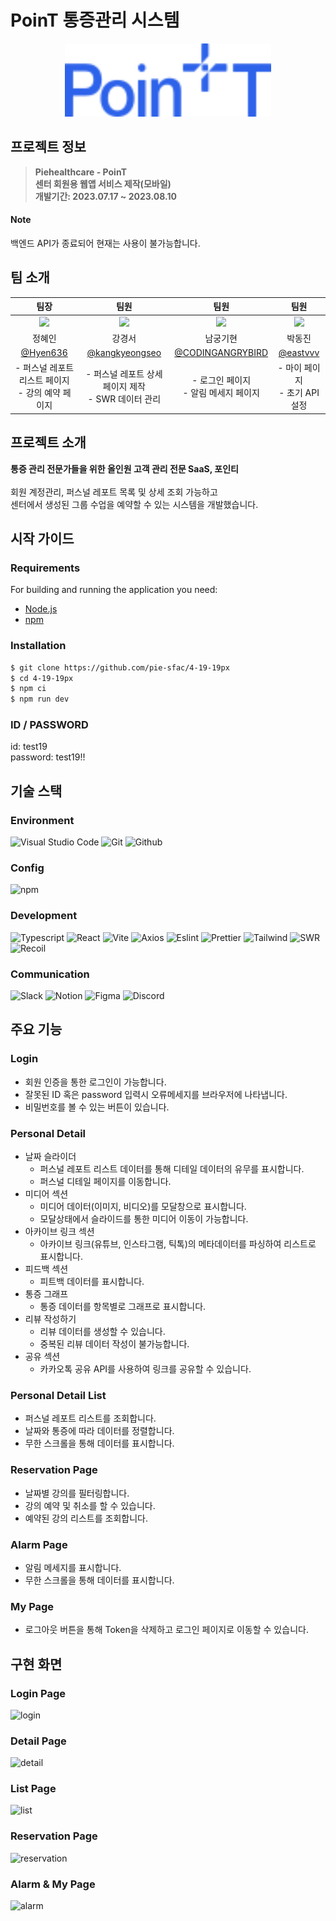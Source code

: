 # PoinT 통증관리 시스템

<div align="center">
<img width="330" alt="image" src="src/assets/images/Logo.svg">
</div>

## 프로젝트 정보

> **Piehealthcare - PoinT**
<br/>**센터 회원용 웹앱 서비스 제작(모바일)** 
<br/>**개발기간: 2023.07.17 ~ 2023.08.10**

#### Note
백엔드 API가 종료되어 현재는 사용이 불가능합니다.

## 팀 소개

|팀장|팀원|팀원|팀원|
|:---:|:---:|:---:|:---:|
|<img width="160px" src="https://avatars.githubusercontent.com/u/94895962?v=4" />|<img width="160px" src="https://avatars.githubusercontent.com/u/45960361?v=4">|<img width="160px" src="https://avatars.githubusercontent.com/u/133086881?s=400&v=4">|<img width="160px" src="https://avatars.githubusercontent.com/u/137749126?v=4">|
|정혜인|강경서|남궁기현|박동진|
|[@Hyen636](https://github.com/Hyen636)|[@kangkyeongseo](https://github.com/kangkyeongseo)|[@CODINGANGRYBIRD](https://github.com/CODINGANGRYBIRD)|[@eastvvv](https://github.com/eastvvv)|
|- 퍼스널 레포트 리스트 페이지 <br/> - 강의 예약 페이지|- 퍼스널 레포트 상세 페이지 제작 <br/> - SWR 데이터 관리|- 로그인 페이지 <br/> - 알림 메세지 페이지|- 마이 페이지 <br/> - 초기 API 설정|

## 프로젝트 소개
**통증 관리 전문가들을 위한 올인원 고객 관리 전문 SaaS, 포인티**
</br>
</br>
회원 계정관리, 퍼스널 레포트 목록 및 상세 조회 가능하고 
</br>
센터에서 생성된 그룹 수업을 예약할 수 있는 시스템을 개발했습니다.

## 시작 가이드

### Requirements

For building and running the application you need:

- [Node.js](https://nodejs.org/ko/download)
- [npm](https://www.npmjs.com/package/package)

### Installation

``` bash
$ git clone https://github.com/pie-sfac/4-19-19px
$ cd 4-19-19px
$ npm ci
$ npm run dev
```

### ID / PASSWORD
id: test19</br>
password: test19!!

## 기술 스택

### Environment

![Visual Studio Code](https://img.shields.io/badge/Visual%20Studio%20Code-007ACC?style=for-the-badge&logo=Visual%20Studio%20Code&logoColor=white)
![Git](https://img.shields.io/badge/Git-F05032?style=for-the-badge&logo=Git&logoColor=white)
![Github](https://img.shields.io/badge/GitHub-181717?style=for-the-badge&logo=GitHub&logoColor=white)

### Config

![npm](https://img.shields.io/badge/npm-CB3837?style=for-the-badge&logo=npm&logoColor=white) 

### Development

![Typescript](https://img.shields.io/badge/Typescript-3178C6?style=for-the-badge&logo=typescript&logoColor=white)
![React](https://img.shields.io/badge/React-20232A?style=for-the-badge&logo=react&logoColor=61DAFB)
![Vite](https://img.shields.io/badge/Vite-646CFF?style=for-the-badge&logo=vite&logoColor=white)
![Axios](https://img.shields.io/badge/axios-5A29E4.svg?&style=for-the-badge&logo=axios&logoColor=white)
![Eslint](https://img.shields.io/badge/eslint-4B32C3.svg?&style=for-the-badge&logo=eslint&logoColor=white)
![Prettier](https://img.shields.io/badge/prettier-DF0067.svg?&style=for-the-badge&logo=prettier&logoColor=white)
![Tailwind](https://img.shields.io/badge/Tailwind-06B6D4.svg?&style=for-the-badge&logo=tailwindcss&logoColor=white)
![SWR](https://img.shields.io/badge/SWR-EEEEEE.svg?&style=for-the-badge&logo=&logoColor=white)
![Recoil](https://img.shields.io/badge/Recoil-3578E5.svg?&style=for-the-badge&logo=recoil&logoColor=white)
### Communication

![Slack](https://img.shields.io/badge/Slack-4A154B?style=for-the-badge&logo=Slack&logoColor=white)
![Notion](https://img.shields.io/badge/Notion-000000?style=for-the-badge&logo=Notion&logoColor=white)
![Figma](https://img.shields.io/badge/Figma-F24E1E?style=for-the-badge&logo=Figma&logoColor=white)
![Discord](https://img.shields.io/badge/Discord-5865F2?style=for-the-badge&logo=Discord&logoColor=white)

## 주요 기능

### Login
- 회원 인증을 통한 로그인이 가능합니다.
- 잘못된 ID 혹은 password 입력시 오류메세지를 브라우저에 나타냅니다.
- 비밀번호를 볼 수 있는 버튼이 있습니다.

### Personal Detail
- 날짜 슬라이더
    - 퍼스널 레포트 리스트 데이터를 통해 디테일 데이터의 유무를 표시합니다.
    - 퍼스널 디테일 페이지를 이동합니다.
- 미디어 섹션
    - 미디어 데이터(이미지, 비디오)를 모달창으로 표시합니다.
    - 모달상태에서 슬라이드를 통한 미디어 이동이 가능합니다.
- 아카이브 링크 섹션
    - 아카이브 링크(유튜브, 인스타그램, 틱톡)의 메타데이터를 파싱하여 리스트로 표시합니다.
- 피드백 섹션
    - 피트백 데이터를 표시합니다.
- 통증 그래프
    - 통증 데이터를 항목별로 그래프로 표시합니다.
- 리뷰 작성하기
    - 리뷰 데이터를 생성할 수 있습니다.
    - 중복된 리뷰 데이터 작성이 불가능합니다.
- 공유 섹션
    - 카카오톡 공유 API를 사용하여 링크를 공유할 수 있습니다.

### Personal Detail List
- 퍼스널 레포트 리스트를 조회합니다.
- 날짜와 통증에 따라 데이터를 정렬합니다.
- 무한 스크롤을 통해 데이터를 표시합니다.

### Reservation Page
- 날짜별 강의를 필터링합니다.
- 강의 예약 및 취소를 할 수 있습니다. 
- 예약된 강의 리스트를 조회합니다.

### Alarm Page
- 알림 메세지를 표시합니다.
- 무한 스크롤을 통해 데이터를 표시합니다.

### My Page
- 로그아웃 버튼을 통해 Token을 삭제하고 로그인 페이지로 이동할 수 있습니다.

## 구현 화면
### Login Page
![login](https://user-images.githubusercontent.com/45960361/262874437-f798d007-a2aa-47b2-ab6f-201e9d4f8684.gif)
### Detail Page
![detail](https://user-images.githubusercontent.com/45960361/262874704-d6125fea-3640-4ec2-9efa-f23a5fde82fe.gif)
### List Page
![list](https://user-images.githubusercontent.com/45960361/262874800-df0ca683-dee6-4a71-8769-6a7c3350db3f.gif)
### Reservation Page
![reservation](https://user-images.githubusercontent.com/45960361/262874912-2e245b14-283c-4a18-983c-7db6fbe01266.gif)
### Alarm & My Page
![alarm](https://user-images.githubusercontent.com/45960361/262875038-41046318-e01b-4629-8e9f-c2df7db84b99.gif)